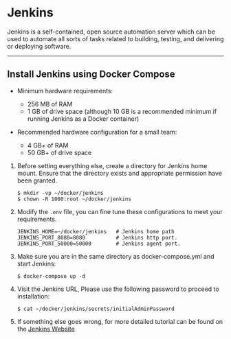 # Jenkins

Jenkins is a self-contained, open source automation server which can be used to automate all sorts of tasks related to
building, testing, and delivering or deploying software.

---

## Install Jenkins using Docker Compose

- Minimum hardware requirements:
    - 256 MB of RAM
    - 1 GB of drive space (although 10 GB is a recommended minimum if running Jenkins as a Docker container)

- Recommended hardware configuration for a small team:
    - 4 GB+ of RAM
    - 50 GB+ of drive space

1. Before setting everything else, create a directory for Jenkins home mount. Ensure that the directory exists and
   appropriate permission have been granted.

    ```shell
    $ mkdir -vp ~/docker/jenkins
    $ chown -R 1000:root ~/docker/jenkins
    ```

2. Modify the `.env` file, you can fine tune these configurations to meet your requirements.

    ```properties
    JENKINS_HOME=~/docker/jenkins   # Jenkins home path
    JENKINS_PORT_8080=8080          # Jenkins http port.
    JENKINS_PORT_50000=50000        # Jenkins agent port.
    ```

3. Make sure you are in the same directory as docker-compose.yml and start Jenkins:

    ```shell
    $ docker-compose up -d
    ```

4. Visit the Jenkins URL, Please use the following password to proceed to installation:

    ```shell
    $ cat ~/docker/jenkins/secrets/initialAdminPassword 
    ```

5. If something else goes wrong, for more detailed tutorial can be found on
   the [Jenkins Website](https://github.com/jenkinsci/docker)